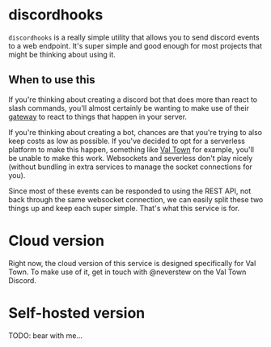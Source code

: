 # discordhooks

`discordhooks` is a really simple utility that allows you to send discord events to a web endpoint. It's super simple and good enough for most projects that might be thinking about using it.

## When to use this

If you're thinking about creating a discord bot that does more than react to slash commands, you'll almost certainly be wanting to make use of their [gateway](https://discord.com/developers/docs/topics/gateway-events) to react to things that happen in your server.

If you're thinking about creating a bot, chances are that you're trying to also keep costs as low as possible. If you've decided to opt for a serverless platform to make this happen, something like [Val Town](https://val.town) for example, you'll be unable to make this work. Websockets and severless don't play nicely (without bundling in extra services to manage the socket connections for you).

Since most of these events can be responded to using the REST API, not back through the same websocket connection, we can easily split these two things up and keep each super simple. That's what this service is for.

# Cloud version

Right now, the cloud version of this service is designed specifically for Val Town. To make use of it, get in touch with @neverstew on the Val Town Discord.

# Self-hosted version

TODO: bear with me...

